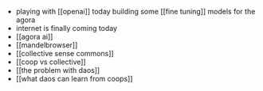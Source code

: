 - playing with [[openai]] today building some [[fine tuning]] models for the agora
- internet is finally coming today
- [[agora ai]]
- [[mandelbrowser]]
- [[collective sense commons]]
- [[coop vs collective]]
- [[the problem with daos]]
- [[what daos can learn from coops]]